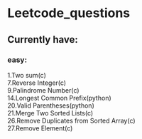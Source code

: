 # Leetcode_questions
 
## Currently have:
### easy:
1.Two sum(c)  
7.Reverse Integer(c)  
9.Palindrome Number(c)  
14.Longest Common Prefix(python)  
20.Valid Parentheses(python)  
21.Merge Two Sorted Lists(c)  
26.Remove Duplicates from Sorted Array(c)  
27.Remove Element(c)  
